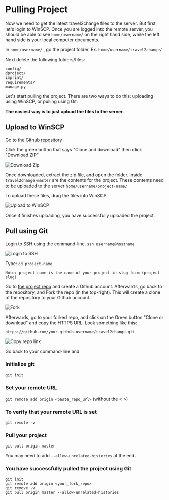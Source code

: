 # Pulling Project

Now we need to get the latest travel2change files to the server. But first, let's login to WinSCP. Once you are logged into the remote server, you should be able to see `home/username/` on the right hand side, while the left hand side is your local computer documents.

In `home/username/` , go the project folder. Ex. `home/username/travel2change/`

Next delete the following folders/files:

    config/
    dproject/
    imprint/
    requirements/
    manage.py

Let's start pulling the project. There are two ways to do this: uploading using WinSCP, or pulling using Git.

**The easiest way is to just upload the files to the server.**

## Upload to WinSCP

Go to [the Github repository](https://www.github.com/nollidnosnhoj/travel2change/)

Click the green button that says "Clone and download" then click "Download ZIP"

![Download Zip](https://i.imgur.com/XEPklBv.png)

Once downloaded, extract the zip file, and open the folder. Inside `travel2change-master` are the contents for the project. These contents need to be uploaded to the server `home/username/project-name/`

To upload these files, drag the files into WinSCP.

![Upload to WinSCP](https://i.imgur.com/G5IRd34.png)

Once it finishes uploading, you have successfully uploaded the project.

## Pull using Git

Login to SSH using the command-line. `ssh username@hostname`

![Login to SSH](https://i.imgur.com/N1M3lGo.png)

Type: `cd project-name`

    Note: project-name is the name of your project in slug form (project slug)

Go to [the project repo](https://www.github.com/nollidnosnhoj/travel2change/) and create a Github account. Afterwards, go back to the repository, and Fork the repo (in the top-right). This will create a clone of the repository to your Github account.

![Fork](https://i.imgur.com/u5sFiBO.png)

Afterwards, go to your forked repo, and click on the Green button "Clone or download" and copy the HTTPS URL. Look something like this:

`https://github.com/your-github-username/travel2change.git`

![Copy repo link](https://i.imgur.com/sM9Kg2B.png)

Go back to your command-line and

### Initialize git

`git init`

### Set your remote URL

`git remote add origin <paste_repo_url>` (without the < >)

### To verify that your remote URL is set

`git remote -v`

### Pull your project

`git pull origin master`

You may need to add `--allow-unrelated-histories` at the end.

### You have successfully pulled the project using Git

    git init
    git remote add origin <your_fork_repo>
    git remove -v
    git pull origin master --allow-unrelated-histories
